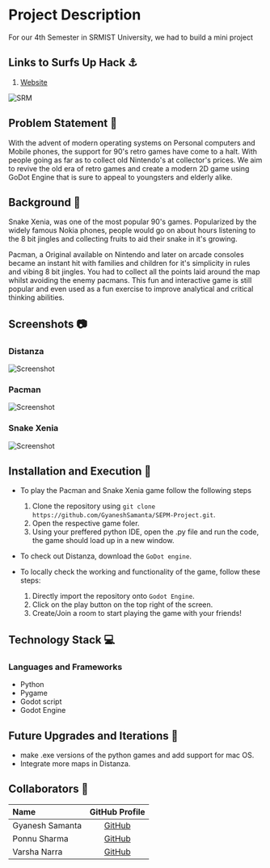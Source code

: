 # Project Description
For our 4th Semester in SRMIST University, we had to build a mini project 

## Links to Surfs Up Hack ⚓
1. [Website](https://www.srmist.edu.in/)


![SRM](https://user-images.githubusercontent.com/52783096/122576405-499e7200-d06f-11eb-9504-4b372433be3c.png)

## Problem Statement 🚧

With the advent of modern operating systems on Personal computers and Mobile phones, the support for 90's retro games have come to a halt. With people going as far as to collect old Nintendo's at collector's prices. We aim to revive the old era of retro games and create a modern 2D game using GoDot Engine that is sure to appeal to youngsters and elderly alike.

## Background 📖

Snake Xenia, was one of the most popular 90's games. Popularized by the widely famous Nokia phones, people would go on about hours listening to the 8 bit jingles and collecting fruits to aid their snake in it's growing.

Pacman, a Original available  on Nintendo and later on arcade consoles became an instant hit with families and children for it's simplicity in rules and vibing 8 bit jingles. You had to collect all the points laid around the map whilst avoiding the enemy pacmans. This fun and interactive game is still popular and even used as a fun exercise to improve analytical and critical thinking abilities. 



## Screenshots 📷

### Distanza

![Screenshot](https://user-images.githubusercontent.com/52783096/122576903-d34e3f80-d06f-11eb-9e88-3d86f41b92b4.png)

### Pacman

![Screenshot](https://user-images.githubusercontent.com/52783096/122576961-e2cd8880-d06f-11eb-9cfb-d5b0b58612f6.png)

### Snake Xenia

![Screenshot](https://user-images.githubusercontent.com/52783096/122577023-f24cd180-d06f-11eb-82dc-972655193933.png)

## Installation and Execution 🔧
 - To play the Pacman and Snake Xenia game follow the following steps
   1. Clone the repository using `git clone https://github.com/GyaneshSamanta/SEPM-Project.git`.
   2. Open the respective game foler.
   3. Using  your preffered python IDE, open the .py file and run the code, the game should load up in a new window.

 - To check out Distanza, download the `GoDot engine`.
 - To locally check the working and functionality of the game, follow these steps:
   1. Directly import the repository onto `Godot Engine`.
   2. Click on the play button on the top right of the screen.
   3. Create/Join a room to start playing the game with your friends!

## Technology Stack 💻
### Languages and Frameworks
 - Python
 - Pygame
 - Godot script
 - Godot Engine

## Future Upgrades and Iterations 🐬
  - make .exe versions of the python games and add support for mac OS.
  - Integrate more maps in Distanza.

## Collaborators 🤖
| Name      | GitHub Profile     |
| :------------- | :----------: |
|  Gyanesh Samanta | [GitHub](https://github.com/GyaneshSamanta)   |
|  Ponnu Sharma   | [GitHub](https://github.com/ponnusharma) |
|  Varsha Narra   | [GitHub](https://github.com/varsha2612) |


